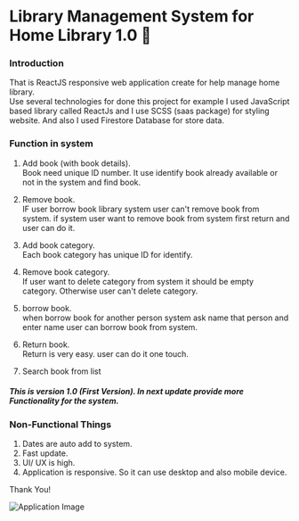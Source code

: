 # Library Management System for Home Library 1.0 :notebook_with_decorative_cover:

### Introduction
That is ReactJS responsive web application create for help manage home library. <br>
Use several technologies for done this project for example I used JavaScript based library called ReactJs and I use SCSS (saas package) for styling website. And also I used Firestore Database for store data.

### Function in system
01. Add book (with book details). <br>
Book need unique ID number. It use identify book already available or not in the system and find book. <br>

02. Remove book. <br>
IF user borrow book library system user can't remove book from system. if system user want to remove book from system first return and user can do it.

03. Add book category. <br>
Each book category has unique ID for identify.

04. Remove book category. <br>
If user want to delete category from system it should be empty category. Otherwise user can't delete category.

05. borrow book. <br>
when borrow book for another person system ask name that person and enter name user can borrow book from system.

06. Return book. <br>
Return is very easy. user can do it one touch. <br>

07. Search book from list

##### This is version 1.0 (First Version). In next update provide more Functionality for the system.

### Non-Functional Things
01. Dates are auto add to system.
02. Fast update.
03. UI/ UX is high.
04. Application is responsive. So it can use desktop and also mobile device.

Thank You!

![Application Image](https://firebasestorage.googleapis.com/v0/b/library-system---madhavi.appspot.com/o/Project%20Library.jpeg?alt=media&token=daca736d-ed28-46b2-8dee-2ee4f7d2c7d7)

